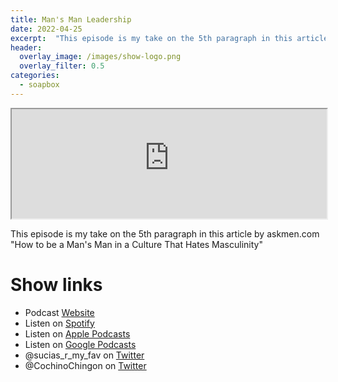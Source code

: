 ```yaml
---
title: Man's Man Leadership
date: 2022-04-25
excerpt:  "This episode is my take on the 5th paragraph in this article by askmen.com 'How to be a Man's Man in a Culture That Hates Masculinity'"
header:
  overlay_image: /images/show-logo.png
  overlay_filter: 0.5
categories:
  - soapbox
---
```


<iframe src="https://embed.embed.podcasts.apple.com/us/podcast/mans-man-leadership/id1548173787?i=1000558579493&amp;theme=dark" height='175' style='width: 100%; max-width: 660px; frameborder=0 allowtransparency=true allow='encrypted-media'></iframe> 

This episode is my take on the 5th paragraph in this article by askmen.com "How to be a Man's Man in a Culture That Hates Masculinity" 

# Show links

* <i class='fas fa-link'></i>Podcast [ Website](https://sucias.xyz)
* <i class='fab fa-spotify'></i>Listen on [Spotify](https://open.spotify.com/show/3XjoipCU3QzeIaQAAQpBdW)
* <i class='fas fa-podcast'></i>Listen on [Apple Podcasts](https://podcasts.apple.com/us/podcast/sucias-are-my-favorite/id1548173787)
* <i class='fab fa-google-play'></i>Listen on [Google Podcasts](https://podcasts.google.com/feed/aHR0cHM6Ly9hbmNob3IuZm0vcy80MjI0YzYzYy9wb2RjYXN0L3Jzcw==)
* <i class='fab fa-twitter'></i>@sucias_r_my_fav on [Twitter](https://twitter.com/sucias_r_my_fav)
* <i class='fab fa-twitter'></i>@CochinoChingon on [Twitter](https://twitter.com/cochinochingon)
